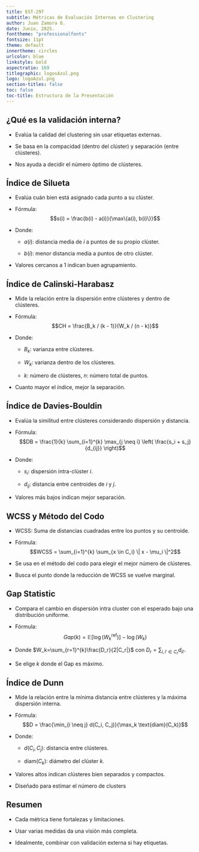 ```yaml
---
title: EST-297
subtitle: Métricas de Evaluación Internas en Clustering 
author: Juan Zamora O.
date: Junio, 2025.
fonttheme: "professionalfonts"
fontsize: 11pt
theme: default
innertheme: circles
urlcolor: blue
linkstyle: bold
aspectratio: 169
titlegraphic: logosAzul.png
logo: logoAzul.png
section-titles: false
toc: false
toc-title: Estructura de la Presentación
---
```



## ¿Qué es la validación interna?

- Evalúa la calidad del clustering sin usar etiquetas externas.

- Se basa en la compacidad (dentro del clúster) y separación (entre
  clústeres).

- Nos ayuda a decidir el número óptimo de clústeres.


## Índice de Silueta

- Evalúa cuán bien está asignado cada punto a su clúster.

- Fórmula: $$s(i) = \frac{b(i) - a(i)}{\max\{a(i), b(i)\}}$$

- Donde:

  - $a(i)$: distancia media de $i$ a puntos de su propio clúster.

  - $b(i)$: menor distancia media a puntos de otro clúster.

- Valores cercanos a 1 indican buen agrupamiento.


## Índice de Calinski-Harabasz

- Mide la relación entre la dispersión entre clústeres y dentro de
  clústeres.

- Fórmula: $$CH = \frac{B_k / (k - 1)}{W_k / (n - k)}$$

- Donde:

  - $B_k$: varianza entre clústeres.

  - $W_k$: varianza dentro de los clústeres.

  - $k$: número de clústeres, $n$: número total de puntos.

- Cuanto mayor el índice, mejor la separación.


## Índice de Davies-Bouldin

- Evalúa la similitud entre clústeres considerando dispersión y
  distancia.

- Fórmula:
  $$DB = \frac{1}{k} \sum_{i=1}^{k} \max_{j \neq i} \left( \frac{s_i + s_j}{d_{ij}} \right)$$

- Donde:

  - $s_i$: dispersión intra-clúster $i$.

  - $d_{ij}$: distancia entre centroides de $i$ y $j$.

- Valores más bajos indican mejor separación.


## WCSS y Método del Codo

- WCSS: Suma de distancias cuadradas entre los puntos y su centroide.

- Fórmula: $$WCSS = \sum_{i=1}^{k} \sum_{x \in C_i} \| x - \mu_i \|^2$$

- Se usa en el método del codo para elegir el mejor número de clústeres.

- Busca el punto donde la reducción de WCSS se vuelve marginal.


## Gap Statistic

- Compara el cambio en dispersión intra cluster con el esperado bajo una distribución uniforme.

- Fórmula: $$Gap(k) = \mathbb{E}[\log(W_k^{\text{ref}})] - \log(W_k)$$

- Donde $W_k=\sum_{r=1}^{k}\frac{D_r}{2|C_r|}$ con $D_r=\sum_{i,i'\in C_r}d_{ii'}$.

- Se elige $k$ donde el Gap es máximo.


## Índice de Dunn


- Mide la relación entre la mínima distancia entre clústeres y la máxima
  dispersión interna.

- Fórmula:
  $$D = \frac{\min_{i \neq j} d(C_i, C_j)}{\max_k \text{diam}(C_k)}$$

- Donde:

  - $d(C_i, C_j)$: distancia entre clústeres.

  - $\text{diam}(C_k)$: diámetro del clúster $k$.

- Valores altos indican clústeres bien separados y compactos.
- Diseñado para estimar el número de clusters



## Resumen

- Cada métrica tiene fortalezas y limitaciones.

- Usar varias medidas da una visión más completa.

- Idealmente, combinar con validación externa si hay etiquetas.

